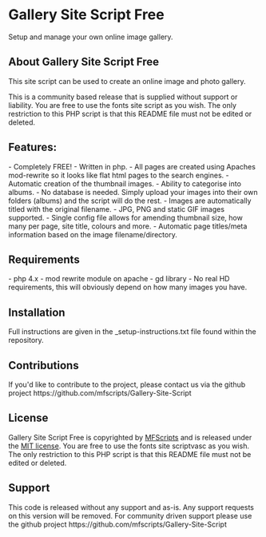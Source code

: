 <h1>Gallery Site Script Free</h1>

Setup and manage your own online image gallery. 

<h2>About Gallery Site Script Free</h2>
This site script can be used to create an online image and photo gallery.

This is a community based release that is supplied without support or liability. You are free to use the fonts site script as you wish. The only restriction to this PHP script is that this README file must not be edited or deleted. 

<h2>Features:</h2>
- Completely FREE!
- Written in php.
- All pages are created using Apaches mod-rewrite so it looks like flat html pages to the search engines.
- Automatic creation of the thumbnail images.
- Ability to categorise into albums.
- No database is needed. Simply upload your images into their own folders (albums) and the script will do the rest.
- Images are automatically titled with the original filename.
- JPG, PNG and static GIF images supported.
- Single config file allows for amending thumbnail size, how many per page, site title, colours and more.
- Automatic page titles/meta information based on the image filename/directory.

<h2>Requirements</h2>
- php 4.x
- mod rewrite module on apache
- gd library
- No real HD requirements, this will obviously depend on how many images you have.

<h2>Installation</h2>
Full instructions are given in the _setup-instructions.txt file found within the repository.

<h2>Contributions</h2>
If you'd like to contribute to the project, please contact us via the github project https://github.com/mfscripts/Gallery-Site-Script

<h2>License</h2>
Gallery Site Script Free is copyrighted by <a href="http://mfscripts.com/">MFScripts</a> and is released under the <a href="http://opensource.org/licenses/MIT">MIT license</a>. You are free to use the fonts site scriptvasc as you wish. The only restriction to this PHP script is that this README file must not be edited or deleted. 

<h2>Support</h2>
This code is released without any support and as-is. Any support requests on this version will be removed. For community driven support please use the github project https://github.com/mfscripts/Gallery-Site-Script
